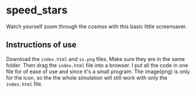# speed_stars
Watch yourself zoom through the cosmos with this basic little screensaver. 

## Instructions of use 
Download the `index.html` and `ss.png` files. Make sure they are in the same folder. Then drag the `index.html` file into a browser. 
I put all the code in one file for of ease of use and since it's a small program. The image(png) is only for the icon, so the the whole simulation will still work with only the `index.html` file. 
